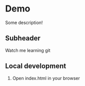 # Demo

Some description!

## Subheader

Watch me learning git

## Local development
1. Open index.html in your browser
